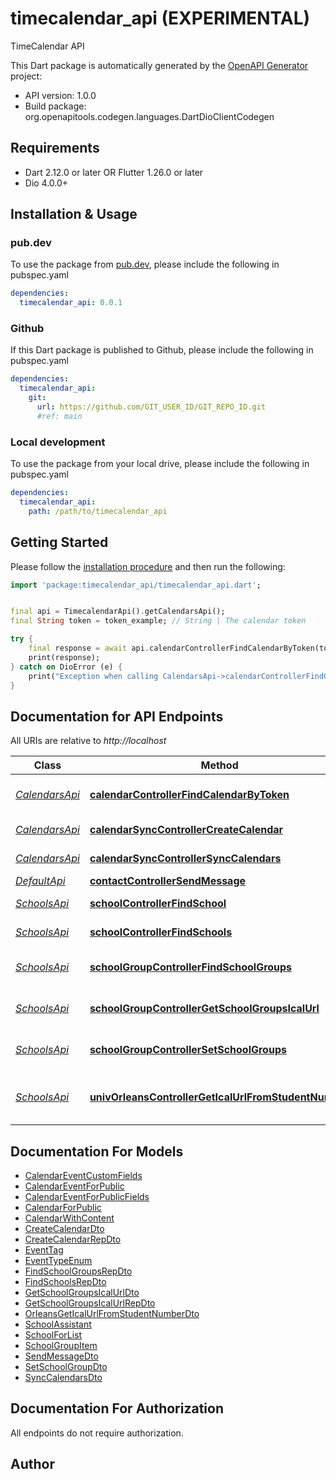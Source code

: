 # timecalendar_api (EXPERIMENTAL)
TimeCalendar API

This Dart package is automatically generated by the [OpenAPI Generator](https://openapi-generator.tech) project:

- API version: 1.0.0
- Build package: org.openapitools.codegen.languages.DartDioClientCodegen

## Requirements

* Dart 2.12.0 or later OR Flutter 1.26.0 or later
* Dio 4.0.0+

## Installation & Usage

### pub.dev
To use the package from [pub.dev](https://pub.dev), please include the following in pubspec.yaml
```yaml
dependencies:
  timecalendar_api: 0.0.1
```

### Github
If this Dart package is published to Github, please include the following in pubspec.yaml
```yaml
dependencies:
  timecalendar_api:
    git:
      url: https://github.com/GIT_USER_ID/GIT_REPO_ID.git
      #ref: main
```

### Local development
To use the package from your local drive, please include the following in pubspec.yaml
```yaml
dependencies:
  timecalendar_api:
    path: /path/to/timecalendar_api
```

## Getting Started

Please follow the [installation procedure](#installation--usage) and then run the following:

```dart
import 'package:timecalendar_api/timecalendar_api.dart';


final api = TimecalendarApi().getCalendarsApi();
final String token = token_example; // String | The calendar token

try {
    final response = await api.calendarControllerFindCalendarByToken(token);
    print(response);
} catch on DioError (e) {
    print("Exception when calling CalendarsApi->calendarControllerFindCalendarByToken: $e\n");
}

```

## Documentation for API Endpoints

All URIs are relative to *http://localhost*

Class | Method | HTTP request | Description
------------ | ------------- | ------------- | -------------
[*CalendarsApi*](doc/CalendarsApi.md) | [**calendarControllerFindCalendarByToken**](doc/CalendarsApi.md#calendarcontrollerfindcalendarbytoken) | **GET** /calendars/by-token/{token} | Find a calendar by its token
[*CalendarsApi*](doc/CalendarsApi.md) | [**calendarSyncControllerCreateCalendar**](doc/CalendarsApi.md#calendarsynccontrollercreatecalendar) | **POST** /calendars | Create a calendar
[*CalendarsApi*](doc/CalendarsApi.md) | [**calendarSyncControllerSyncCalendars**](doc/CalendarsApi.md#calendarsynccontrollersynccalendars) | **POST** /calendars/sync | Sync calendars
[*DefaultApi*](doc/DefaultApi.md) | [**contactControllerSendMessage**](doc/DefaultApi.md#contactcontrollersendmessage) | **POST** /contact | 
[*SchoolsApi*](doc/SchoolsApi.md) | [**schoolControllerFindSchool**](doc/SchoolsApi.md#schoolcontrollerfindschool) | **GET** /schools/{schoolId} | Find a school
[*SchoolsApi*](doc/SchoolsApi.md) | [**schoolControllerFindSchools**](doc/SchoolsApi.md#schoolcontrollerfindschools) | **GET** /schools | Find list of schools
[*SchoolsApi*](doc/SchoolsApi.md) | [**schoolGroupControllerFindSchoolGroups**](doc/SchoolsApi.md#schoolgroupcontrollerfindschoolgroups) | **GET** /schools/{schoolId}/school-group | Find school groups
[*SchoolsApi*](doc/SchoolsApi.md) | [**schoolGroupControllerGetSchoolGroupsIcalUrl**](doc/SchoolsApi.md#schoolgroupcontrollergetschoolgroupsicalurl) | **POST** /schools/{schoolId}/school-group/ical | Get school groups ICal URL
[*SchoolsApi*](doc/SchoolsApi.md) | [**schoolGroupControllerSetSchoolGroups**](doc/SchoolsApi.md#schoolgroupcontrollersetschoolgroups) | **PUT** /schools/{schoolId}/school-group | Set school groups
[*SchoolsApi*](doc/SchoolsApi.md) | [**univOrleansControllerGetIcalUrlFromStudentNumber**](doc/SchoolsApi.md#univorleanscontrollergeticalurlfromstudentnumber) | **POST** /schools/univ-orleans/students | Get the ICal URL from a student number


## Documentation For Models

 - [CalendarEventCustomFields](doc/CalendarEventCustomFields.md)
 - [CalendarEventForPublic](doc/CalendarEventForPublic.md)
 - [CalendarEventForPublicFields](doc/CalendarEventForPublicFields.md)
 - [CalendarForPublic](doc/CalendarForPublic.md)
 - [CalendarWithContent](doc/CalendarWithContent.md)
 - [CreateCalendarDto](doc/CreateCalendarDto.md)
 - [CreateCalendarRepDto](doc/CreateCalendarRepDto.md)
 - [EventTag](doc/EventTag.md)
 - [EventTypeEnum](doc/EventTypeEnum.md)
 - [FindSchoolGroupsRepDto](doc/FindSchoolGroupsRepDto.md)
 - [FindSchoolsRepDto](doc/FindSchoolsRepDto.md)
 - [GetSchoolGroupsIcalUrlDto](doc/GetSchoolGroupsIcalUrlDto.md)
 - [GetSchoolGroupsIcalUrlRepDto](doc/GetSchoolGroupsIcalUrlRepDto.md)
 - [OrleansGetIcalUrlFromStudentNumberDto](doc/OrleansGetIcalUrlFromStudentNumberDto.md)
 - [SchoolAssistant](doc/SchoolAssistant.md)
 - [SchoolForList](doc/SchoolForList.md)
 - [SchoolGroupItem](doc/SchoolGroupItem.md)
 - [SendMessageDto](doc/SendMessageDto.md)
 - [SetSchoolGroupDto](doc/SetSchoolGroupDto.md)
 - [SyncCalendarsDto](doc/SyncCalendarsDto.md)


## Documentation For Authorization

 All endpoints do not require authorization.


## Author



